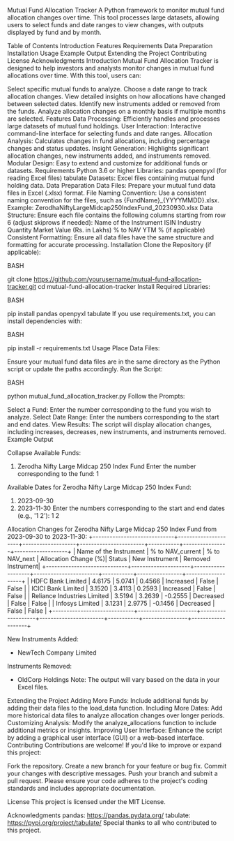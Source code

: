 Mutual Fund Allocation Tracker
A Python framework to monitor mutual fund allocation changes over time. This tool processes large datasets, allowing users to select funds and date ranges to view changes, with outputs displayed by fund and by month.

Table of Contents
Introduction
Features
Requirements
Data Preparation
Installation
Usage
Example Output
Extending the Project
Contributing
License
Acknowledgments
Introduction
Mutual Fund Allocation Tracker is designed to help investors and analysts monitor changes in mutual fund allocations over time. With this tool, users can:

Select specific mutual funds to analyze.
Choose a date range to track allocation changes.
View detailed insights on how allocations have changed between selected dates.
Identify new instruments added or removed from the funds.
Analyze allocation changes on a monthly basis if multiple months are selected.
Features
Data Processing: Efficiently handles and processes large datasets of mutual fund holdings.
User Interaction: Interactive command-line interface for selecting funds and date ranges.
Allocation Analysis: Calculates changes in fund allocations, including percentage changes and status updates.
Insight Generation: Highlights significant allocation changes, new instruments added, and instruments removed.
Modular Design: Easy to extend and customize for additional funds or datasets.
Requirements
Python 3.6 or higher
Libraries:
pandas
openpyxl (for reading Excel files)
tabulate
Datasets: Excel files containing mutual fund holding data.
Data Preparation
Data Files: Prepare your mutual fund data files in Excel (.xlsx) format.
File Naming Convention: Use a consistent naming convention for the files, such as {FundName}_{YYYYMMDD}.xlsx.
Example: ZerodhaNiftyLargeMidcap250IndexFund_20230930.xlsx
Data Structure: Ensure each file contains the following columns starting from row 6 (adjust skiprows if needed):
Name of the Instrument
ISIN
Industry
Quantity
Market Value (Rs. in Lakhs)
% to NAV
YTM % (if applicable)
Consistent Formatting: Ensure all data files have the same structure and formatting for accurate processing.
Installation
Clone the Repository (if applicable):

BASH

git clone https://github.com/yourusername/mutual-fund-allocation-tracker.git
cd mutual-fund-allocation-tracker
Install Required Libraries:

BASH

pip install pandas openpyxl tabulate
If you use requirements.txt, you can install dependencies with:

BASH

pip install -r requirements.txt
Usage
Place Data Files:

Ensure your mutual fund data files are in the same directory as the Python script or update the paths accordingly.
Run the Script:

BASH

python mutual_fund_allocation_tracker.py
Follow the Prompts:

Select a Fund: Enter the number corresponding to the fund you wish to analyze.
Select Date Range: Enter the numbers corresponding to the start and end dates.
View Results: The script will display allocation changes, including increases, decreases, new instruments, and instruments removed.
Example Output

Collapse
Available Funds:
1. Zerodha Nifty Large Midcap 250 Index Fund
Enter the number corresponding to the fund: 1

Available Dates for Zerodha Nifty Large Midcap 250 Index Fund:
1. 2023-09-30
2. 2023-11-30
Enter the numbers corresponding to the start and end dates (e.g., '1 2'): 1 2

Allocation Changes for Zerodha Nifty Large Midcap 250 Index Fund from 2023-09-30 to 2023-11-30:
+-----------------------------+---------------------+-------------------+-----------------------+-----------+----------------+-------------------+
|  Name of the Instrument     |  % to NAV_current   |  % to NAV_next    |  Allocation Change (%)|   Status  | New Instrument | Removed Instrument|
+-----------------------------+---------------------+-------------------+-----------------------+-----------+----------------+-------------------+
| HDFC Bank Limited           |        4.6175       |      5.0741       |         0.4566        | Increased |     False      |       False       |
| ICICI Bank Limited          |        3.1520       |      3.4113       |         0.2593        | Increased |     False      |       False       |
| Reliance Industries Limited |        3.5194       |      3.2639       |        -0.2555        | Decreased |     False      |       False       |
| Infosys Limited             |        3.1231       |      2.9775       |        -0.1456        | Decreased |     False      |       False       |
+-----------------------------+---------------------+-------------------+-----------------------+-----------+----------------+-------------------+

New Instruments Added:
- NewTech Company Limited

Instruments Removed:
- OldCorp Holdings
Note: The output will vary based on the data in your Excel files.

Extending the Project
Adding More Funds: Include additional funds by adding their data files to the load_data function.
Including More Dates: Add more historical data files to analyze allocation changes over longer periods.
Customizing Analysis: Modify the analyze_allocations function to include additional metrics or insights.
Improving User Interface: Enhance the script by adding a graphical user interface (GUI) or a web-based interface.
Contributing
Contributions are welcome! If you'd like to improve or expand this project:

Fork the repository.
Create a new branch for your feature or bug fix.
Commit your changes with descriptive messages.
Push your branch and submit a pull request.
Please ensure your code adheres to the project's coding standards and includes appropriate documentation.

License
This project is licensed under the MIT License.

Acknowledgments
pandas: https://pandas.pydata.org/
tabulate: https://pypi.org/project/tabulate/
Special thanks to all who contributed to this project.
